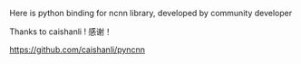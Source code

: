 Here is python binding for ncnn library, developed by community developer

Thanks to caishanli ! 感谢！

https://github.com/caishanli/pyncnn

